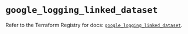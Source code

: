 # `google_logging_linked_dataset`

Refer to the Terraform Registry for docs: [`google_logging_linked_dataset`](https://registry.terraform.io/providers/hashicorp/google/6.37.0/docs/resources/logging_linked_dataset).
